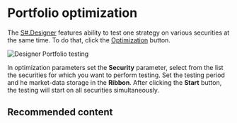 # Portfolio optimization

The [S\#.Designer](Designer.md) features ability to test one strategy on various securities at the same time. To do that, click the [Optimization](Designer_Optimization.md) button.

![Designer Portfolio testing](~/images/Designer_Portfolio_testing.png)

In optimization parameters set the **Security** parameter, select from the list the securities for which you want to perform testing. Set the testing period and he market\-data storage in the **Ribbon**. After clicking the **Start** button, the testing will start on all securities simultaneously.

## Recommended content
